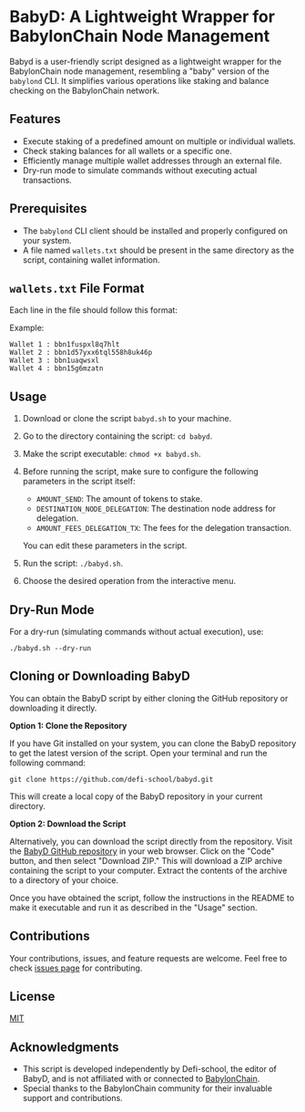 # BabyD: A Lightweight Wrapper for BabylonChain Node Management

Babyd is a user-friendly script designed as a lightweight wrapper for the BabylonChain node management, resembling a "baby" version of the `babylond` CLI. It simplifies various operations like staking and balance checking on the BabylonChain network.

## Features

- Execute staking of a predefined amount on multiple or individual wallets.
- Check staking balances for all wallets or a specific one.
- Efficiently manage multiple wallet addresses through an external file.
- Dry-run mode to simulate commands without executing actual transactions.

## Prerequisites

- The `babylond` CLI client should be installed and properly configured on your system.
- A file named `wallets.txt` should be present in the same directory as the script, containing wallet information.

## `wallets.txt` File Format

Each line in the file should follow this format:

Example:

```
Wallet 1 : bbn1fuspxl8q7hlt
Wallet 2 : bbn1d57yxx6tql558h8uk46p
Wallet 3 : bbn1uaqwsxl
Wallet 4 : bbn15g6mzatn
```

## Usage

1. Download or clone the script `babyd.sh` to your machine.
2. Go to the directory containing the script: `cd babyd`.
3. Make the script executable: `chmod +x babyd.sh`.
4. Before running the script, make sure to configure the following parameters in the script itself:
    - `AMOUNT_SEND`: The amount of tokens to stake.
    - `DESTINATION_NODE_DELEGATION`: The destination node address for delegation.
    - `AMOUNT_FEES_DELEGATION_TX`: The fees for the delegation transaction.

   You can edit these parameters in the script.

5. Run the script: `./babyd.sh`.
6. Choose the desired operation from the interactive menu.

## Dry-Run Mode

For a dry-run (simulating commands without actual execution), use:
    
``` 
./babyd.sh --dry-run
```
## Cloning or Downloading BabyD

You can obtain the BabyD script by either cloning the GitHub repository or downloading it directly.

**Option 1: Clone the Repository**

If you have Git installed on your system, you can clone the BabyD repository to get the latest version of the script. Open your terminal and run the following command:

```
git clone https://github.com/defi-school/babyd.git
```

This will create a local copy of the BabyD repository in your current directory.

**Option 2: Download the Script**

Alternatively, you can download the script directly from the repository. Visit the [BabyD GitHub repository](https://github.com/defi-school/babyd) in your web browser. Click on the "Code" button, and then select "Download ZIP." This will download a ZIP archive containing the script to your computer. Extract the contents of the archive to a directory of your choice.

Once you have obtained the script, follow the instructions in the README to make it executable and run it as described in the "Usage" section.

## Contributions

Your contributions, issues, and feature requests are welcome. Feel free to check [issues page](link-to-your-issues-page) for contributing.

## License

[MIT](LICENSE)

## Acknowledgments

- This script is developed independently by Defi-school, the editor of BabyD, and is not affiliated with or connected to [BabylonChain](https://babylonchain.io/).
- Special thanks to the BabylonChain community for their invaluable support and contributions.